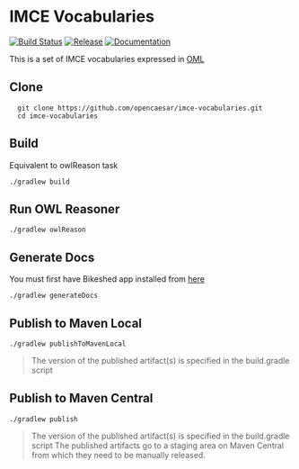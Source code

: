 # IMCE Vocabularies

[![Build Status](https://app.travis-ci.com/opencaesar/imce-vocabularies.svg?branch=master)](https://app.travis-ci.com/github/opencaesar/imce-vocabularies)
[![Release](https://img.shields.io/github/v/tag/opencaesar/imce-vocabularies?label=release)](https://github.com/opencaesar/imce-vocabularies/releases/latest)
[![Documentation](https://img.shields.io/badge/Documentation-HTML-orange)](https://opencaesar.github.io/imce-vocabularies/) 

This is a set of IMCE vocabularies expressed in [OML](https://github.com/opencaesar/oml)

## Clone
```
  git clone https://github.com/opencaesar/imce-vocabularies.git
  cd imce-vocabularies
```

## Build
Equivalent to owlReason task
```
./gradlew build
```

## Run OWL Reasoner
```
./gradlew owlReason
```

## Generate Docs
You must first have Bikeshed app installed from [here](https://tabatkins.github.io/bikeshed/#install-final)
```
./gradlew generateDocs
```

## Publish to Maven Local
```
./gradlew publishToMavenLocal
```
> The version of the published artifact(s) is specified in the build.gradle script

## Publish to Maven Central
```
./gradlew publish
```
> The version of the published artifact(s) is specified in the build.gradle script
> The published artifacts go to a staging area on Maven Central from which they need to be manually released.
